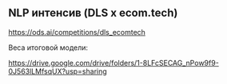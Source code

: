 ## NLP интенсив (DLS x ecom.tech)

https://ods.ai/competitions/dls_ecomtech

Веса итоговой модели:

https://drive.google.com/drive/folders/1-8LFcSECAG_nPow9f9-0J563lLMfsqUX?usp=sharing
